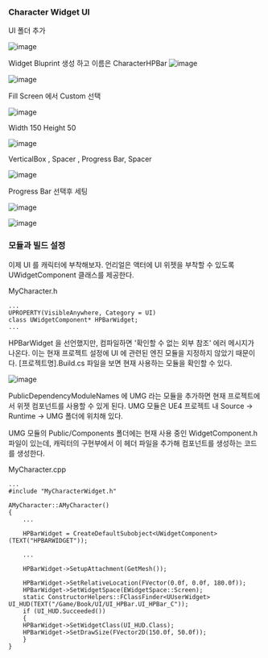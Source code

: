 ### Character Widget UI

UI 폴더 추가

![image](https://user-images.githubusercontent.com/29656900/186852842-fc976f1a-c184-4023-8d72-027d3dd46e9f.png)

Widget Bluprint 생성 하고 이름은 CharacterHPBar
![image](https://user-images.githubusercontent.com/29656900/186852986-77904fe3-ed31-46c6-b0b5-d6fb930d6e2e.png)

![image](https://user-images.githubusercontent.com/29656900/186853236-b69c079b-7250-481f-9993-9f1e1b457734.png)


Fill Screen 에서  Custom 선택

![image](https://user-images.githubusercontent.com/29656900/186854011-b1d9e5ee-6445-470a-9072-653e3b37cd69.png)


Width 150 Height 50

![image](https://user-images.githubusercontent.com/29656900/186854164-f54d2685-63c5-41d6-a4c8-0910cebe2006.png)


VerticalBox , Spacer , Progress Bar, Spacer

![image](https://user-images.githubusercontent.com/29656900/186854874-53ce2555-ffb7-4df7-bc85-c5ebd193bd49.png)


Progress Bar 선택후 세팅

![image](https://user-images.githubusercontent.com/29656900/186855365-9974a2c1-6df7-476c-a6e3-2f6e22048b0d.png)

![image](https://user-images.githubusercontent.com/29656900/186855596-43195c3c-677a-4d5b-b085-dd357988f37f.png)


### 모듈과 빌드 설정

이제 UI 를 캐릭터에 부착해보자. 언리얼은 액터에 UI 위젯을 부착할 수 있도록 UWidgetComponent 클래스를 제공한다.

MyCharacter.h
```
...
UPROPERTY(VisibleAnywhere, Category = UI)
class UWidgetComponent* HPBarWidget;
...
```
HPBarWidget 을 선언했지만, 컴파일하면 '확인할 수 없는 외부 참조' 에러 메시지가 나온다. 이는 현재 프로젝트 설정에 UI 에 관련된 엔진 모듈을 지정하지 않았기 때문이다. [프로젝트명].Build.cs 파일을 보면 현재 사용하는 모듈을 확인할 수 있다. 

![image](https://user-images.githubusercontent.com/29656900/186856695-77678134-8573-4c67-8797-8d503e34bcc8.png)

PublicDependencyModuleNames 에 UMG 라는 모듈을 추가하면 현재 프로젝트에서 위젯 컴포넌트를 사용할 수 있게 된다. UMG 모듈은 UE4 프로젝트 내 Source -> Runtime -> UMG 폴더에 위치해 있다.

UMG 모듈의 Public/Components 폴더에는 현재 사용 중인 WidgetComponent.h 파일이 있는데, 캐릭터의 구현부에서 이 헤더 파일을 추가해 컴포넌트를 생성하는 코드를 생성한다.


MyCharacter.cpp
```
...
#include "MyCharacterWidget.h"

AMyCharacter::AMyCharacter()
{
    ...

    HPBarWidget = CreateDefaultSubobject<UWidgetComponent>(TEXT("HPBARWIDGET"));
    
    ...
    
    HPBarWidget->SetupAttachment(GetMesh());
    
    HPBarWidget->SetRelativeLocation(FVector(0.0f, 0.0f, 180.0f));
    HPBarWidget->SetWidgetSpace(EWidgetSpace::Screen);
    static ConstructorHelpers::FClassFinder<UUserWidget> UI_HUD(TEXT("/Game/Book/UI/UI_HPBar.UI_HPBar_C"));
    if (UI_HUD.Succeeded())
    {
    HPBarWidget->SetWidgetClass(UI_HUD.Class);
    HPBarWidget->SetDrawSize(FVector2D(150.0f, 50.0f));
    }
}
```
